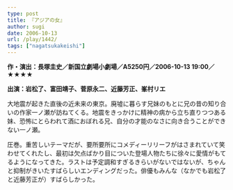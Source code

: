 ```yaml
---
type: post
title: 『アジアの女』
author: sugi
date: 2006-10-13
url: /play/1442/
tags: ["nagatsukakeishi"]
---
```

**作・演出：長塚圭史／新国立劇場小劇場／A5250円／2006-10-13 19:00／★★★★**

**出演：岩松了、富田靖子、菅原永二、近藤芳正、峯村リエ**

大地震が起きた直後の近未来の東京。廃墟に暮らす兄妹のもとに兄の昔の知り合いの作家一ノ瀬が訪ねてくる。地震をきっかけに精神の病から立ち直りつつある妹、恐怖にとらわれて酒におぼれる兄、自分の才能のなさに向き合うことができない一ノ瀬。

圧巻。重苦しいテーマだが、要所要所にコメディーリリーフがはさまれていて笑わせてくれたし、最初は欠点ばかり目についた登場人物たちに徐々に愛情がもてるようになってきた。ラストは予定調和すぎるきらいがないではないが、ちゃんと抑制がきいたすばらしいエンディングだった。俳優もみんな（なかでも岩松了と近藤芳正が）すばらしかった。

